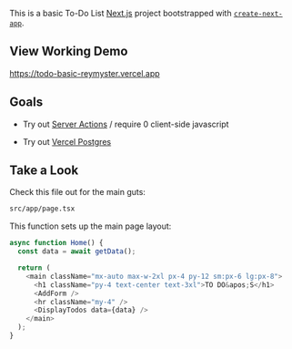 This is a basic To-Do List [Next.js](https://nextjs.org/) project bootstrapped with [`create-next-app`](https://github.com/vercel/next.js/tree/canary/packages/create-next-app).

## View Working Demo

https://todo-basic-reymyster.vercel.app

## Goals

- Try out [Server Actions](https://nextjs.org/docs/app/building-your-application/data-fetching/server-actions) / require 0 client-side javascript

- Try out [Vercel Postgres](https://vercel.com/docs/storage/vercel-postgres)

## Take a Look

Check this file out for the main guts:

```bash
src/app/page.tsx
```

This function sets up the main page layout:

```javascript
async function Home() {
  const data = await getData();

  return (
    <main className="mx-auto max-w-2xl px-4 py-12 sm:px-6 lg:px-8">
      <h1 className="py-4 text-center text-3xl">TO DO&apos;S</h1>
      <AddForm />
      <hr className="my-4" />
      <DisplayTodos data={data} />
    </main>
  );
}
```
